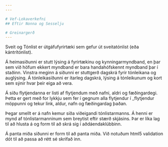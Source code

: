 ```yaml
---
---

# Vef-Lokaverkefni
## Eftir Nonna og Sesselju

# Greinargerð
---
```


Sveit og Tónlist er útgáfufyrirtæki sem gefur út sveitatónlist (eða kántrítónlist). 

Á heimasíðunni er stutt lýsing á fyrirtækinu og kynningarmyndband, en þar sem við höfum ekkert myndband er bara handahófskennt myndband þar í staðinn. Vinstra meginn á síðunni er stuttgerð dagskrá fyrir tónleikana og auglýsing. Á tónleikasíðunni er ítarleg dagskrá, lýsing á tónleikunum og kort sem sýnir hvar þeir eiga að vera. 

Á síðu flytjendanna er listi af flytjendum með nafni, aldri og fæðingardegi. Þetta er gert með for lykkju sem fer í gegnum alla flytjendur í _flytjendur möppunni og tekur link, aldur, nafn og fæðingardag þaðan.
 
Þegar smellt er á nafn kemur síða viðeigandi tónlistarmanns. Á henni er mynd af tónlistarmanninum sem breytist eftir stærð skjásins. Þar er líka lag til að hlusta á og form til að skrá sig í aðdáendaklúbbinn. 

Á panta miða síðunni er form til að panta miða. Við notuðum html5 validation dót til að passa að rétt sé skrifað inn.

